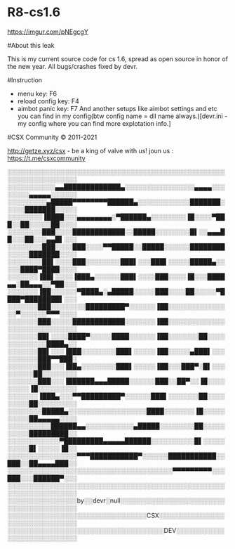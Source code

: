# R8-cs1.6
https://imgur.com/pNEgcgY

#About this leak

This is my current source code for cs 1.6, spread as open source in honor of the new year.
All bugs/crashes fixed by devr.

#Instruction

* menu key: 		F6
* reload config key: 	F4
* aimbot panic key: 	F7
And another setups like aimbot settings and etc you can find in my config(btw config name = dll name always.)[devr.ini - my config where you can find more explotation info.]

#CSX Community © 2011-2021

http://getze.xyz/csx - be a king of valve with us!
joun us : https://t.me/csxcommunity

░░░░░░░░░░░░░░░░░░░░░░░░░░░░░░░░░░░░░░░░░░░░░░░░░░░░░░░░░░░░░░░░░░
░░░░░░░░░░░▄▄█████████████▄░░░░░░░░░░░░░░░░▄▄▄▄░░░░░░░░▄▄▄▄▄░░░░░░
░░░░░░░░░▄█████▀▀▀▀▀▀▀▀██████▄░░░░░░░░░░░░███████░░░░░███████░░░░░
░░░░░░░░▐████░░░▄▄▄▄▄▄▄▄░▀██████▄░░░░░░░░▐█░░░░▀███░░██░░░░░██░░░░
░░░░░░░░███░░░░████████████░░█████░░░░░░░░█▌░░▄▄▄██░░░██░░░▄▄█▌░░░
░░░░░░░░███░░░░███░░░░▀▀█████░░█████░░░░░░████████░░░░░███████░░░░
░░░░░░░░██▌░░░░███░░░░░░░░███▌░░░███▌░░░░░█████▄░░░░░████▀████░░░░
░░░░░░░▐██▌░░░░▐███▄░░░░░░███▌░░░░███░░░░▐█░░░████▄▄░██▄▄▄░░▀██░░░
░░░░░░░▐██░░░░░░▀████▄░▄█████░░░░░███░░░░██░░░░░▀████▀████████▌░░░
░░░░░░░███░░░░░░░░█████████▀░░░░░░▐██░░░░░░░░░░░░░░░▀░░░░░░▀▀▀░░░░
░░░░░░░███░░░░░████████████░░░░░░░▐██░░░░░░░░░░░░░░░░░░░░░░░░░░░░░
░░░░░░░██▌░░░░████▀░░░░░████░░░░░░▐██░░░░░░░██░░░░░░░░░░░░░████▄░░
░░░░░░░██▌░░░▐███░░░░░░░░███▌░░░░░▐██░░░░░▄███▌░░░░░░░░░░███▀▀███░
░░░░░░░███░░░▐██▄░░░░░░░░███▌░░░░░▐██░░░███▀░█▌░░░░░░░░░██░░░░░░░░
░░░░░░░███░░░▐██████▄▄▄█████░░░░░░███░░██▀░░▐█░░░░░░░░░▐█░░░░░░░░░
░░░░░░░▐███▄░░░▀▀█████████▀░░░░░░███▌░░░░░░░██░░░░░░░░░██░░░░░░░░░
░░░░░░░░█████▄░░░░░░░░░░░░░░░░░░████░░░░░░░▐█░░░░░░░░░░██▄▄▄▄▄░░░░
░░░░░░░░░░██████▄▄░░░░░░░░░░░▄█████░░░░░░░░██░░░░░░░░░░█████████░░
░░░░░░░░░░░░▀█████████▄▄▄▄▄██████░░░░░░░░░░█▌░░░░░░░░░░█▌░░░░░▐█░░
░░░░░░░░░░░░░░░░▀▀▀███████████▀░░░░░░███████████░░███░░██▄▄▄▄███░░
░░░░░░░░░░░░░░░░░░░░░░░░░░░░░░░░░░░░░░▀▀▀▀▀▀▀▀▀░░░███░░░██████▀░░░
░░░░░░░░░░░░░░░░░░░░░░░░░░░░░░░░░░░░░░░░░░░░░░░░░░░░░░░░░░░░░░░░░░
░░░░░░░░░░░░░░░░by░░devr░null░░░░░░░░░░░░░░░░░░░░░░░░░░░░░░░░░░░░░░░░
░░░░░░░░░░░░░░░░░░░░░░░░░░░░░░░░CSX░░░░░░░░░░░░░░░░░░░░░░░░░░░░░░░
░░░░░░░░░░░░░░░░░░░░░░░░░░░░░░░░░░░░DEV░░░░░░░░░░░░░░░░░░░░░░░░░░░

